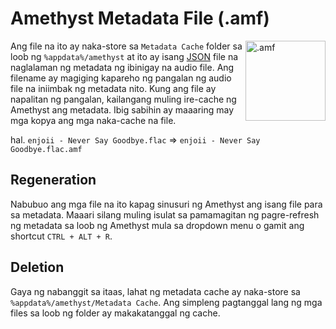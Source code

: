 # Amethyst Metadata File (.amf)

<img align="right" src="https://github.com/Geoxor/amethyst/raw/master/assets/images/amf.png" alt=".amf" width="128"/>

Ang file na ito ay naka-store sa `Metadata Cache` folder sa loob ng `%appdata%/amethyst` at ito ay isang [JSON](https://en.wikipedia.org/wiki/JSON) file na naglalaman ng 
metadata ng ibinigay na audio file. Ang filename ay magiging kapareho ng pangalan ng audio file na iniimbak ng metadata nito.
Kung ang file ay napalitan ng pangalan, kailangang muling ire-cache ng Amethyst ang metadata. Ibig sabihin ay maaaring may mga kopya ang mga naka-cache na file.

hal. `enjoii - Never Say Goodbye.flac` => `enjoii - Never Say Goodbye.flac.amf`


## Regeneration
Nabubuo ang mga file na ito kapag sinusuri ng Amethyst ang isang file para sa metadata. Maaari silang muling isulat sa pamamagitan ng pagre-refresh ng metadata
sa loob ng Amethyst mula sa dropdown menu o gamit ang shortcut `CTRL + ALT + R`.

## Deletion
Gaya ng nabanggit sa itaas, lahat ng metadata cache ay naka-store sa `%appdata%/amethyst/Metadata Cache`. Ang simpleng pagtanggal lang ng mga files sa loob ng folder ay makakatanggal ng cache.
